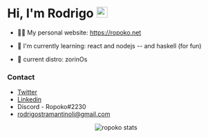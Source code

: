 <h1>
  Hi, I'm Rodrigo
  <img src="https://media.giphy.com/media/hvRJCLFzcasrR4ia7z/giphy.gif" width="25px">
</h1>


- 👨‍💻 My personal website: https://ropoko.net

- 🌱 I'm currently learning: react and nodejs -- and haskell (for fun)

- :penguin: current distro: zorinOs

### Contact
- [Twitter](https://twitter.com/ropoko_)
- [Linkedin](https://www.linkedin.com/in/rodrigo-maganha/)
- Discord - Ropoko#2230
- rodrigostramantinoli@gmail.com

<p align="center">
  <img href="https://github.com/anuraghazra/github-readme-stats" alt="ropoko stats" src="https://github-readme-stats.vercel.app/api?username=ropoko&show_icons=true&theme=radical">
</p>
